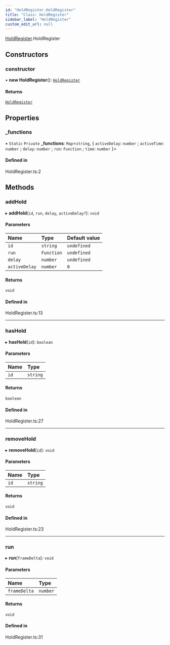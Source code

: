 ```yaml
---
id: "HoldRegister.HoldRegister"
title: "Class: HoldRegister"
sidebar_label: "HoldRegister"
custom_edit_url: null
---
```


[HoldRegister](../modules/HoldRegister.md).HoldRegister

## Constructors

### constructor

• **new HoldRegister**(): [`HoldRegister`](HoldRegister.HoldRegister.md)

#### Returns

[`HoldRegister`](HoldRegister.HoldRegister.md)

## Properties

### \_functions

▪ `Static` `Private` **\_functions**: `Map`\<`string`, \{ `activeDelay`: `number` ; `activeTime`: `number` ; `delay`: `number` ; `run`: `Function` ; `time`: `number`  }\>

#### Defined in

HoldRegister.ts:2

## Methods

### addHold

▸ **addHold**(`id`, `run`, `delay`, `activeDelay?`): `void`

#### Parameters

| Name | Type | Default value |
| :------ | :------ | :------ |
| `id` | `string` | `undefined` |
| `run` | `Function` | `undefined` |
| `delay` | `number` | `undefined` |
| `activeDelay` | `number` | `0` |

#### Returns

`void`

#### Defined in

HoldRegister.ts:13

___

### hasHold

▸ **hasHold**(`id`): `boolean`

#### Parameters

| Name | Type |
| :------ | :------ |
| `id` | `string` |

#### Returns

`boolean`

#### Defined in

HoldRegister.ts:27

___

### removeHold

▸ **removeHold**(`id`): `void`

#### Parameters

| Name | Type |
| :------ | :------ |
| `id` | `string` |

#### Returns

`void`

#### Defined in

HoldRegister.ts:23

___

### run

▸ **run**(`frameDelta`): `void`

#### Parameters

| Name | Type |
| :------ | :------ |
| `frameDelta` | `number` |

#### Returns

`void`

#### Defined in

HoldRegister.ts:31
